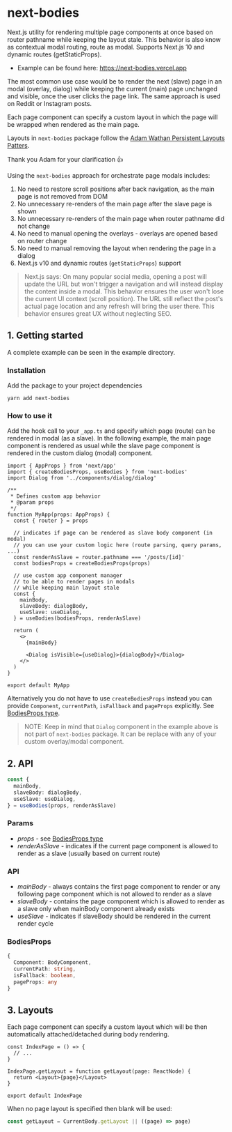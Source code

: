 # next-bodies

Next.js utility for rendering multiple page components at once based on router pathname while keeping the layout stale. This behavior is also know as contextual modal routing, route as modal. Supports Next.js 10 and dynamic routes (getStaticProps).

- Example can be found here: https://next-bodies.vercel.app

The most common use case would be to render the next (slave) page in an modal (overlay, dialog) while keeping the current (main) page unchanged and visible, once the user clicks the page link. The same approach is used on Reddit or Instagram posts.

Each page component can specify a custom layout in which the page will be wrapped when rendered as the main page.

Layouts in `next-bodies` package follow the [Adam Wathan Persistent Layouts Patters](https://adamwathan.me/2019/10/17/persistent-layout-patterns-in-nextjs/).

Thank you Adam for your clarification 👍

Using the `next-bodies` approach for orchestrate page modals includes:

1. No need to restore scroll positions after back navigation, as the main page is not removed from DOM
2. No unnecessary re-renders of the main page after the slave page is shown
3. No unnecessary re-renders of the main page when router pathname did not change
4. No need to manual opening the overlays - overlays are opened based on router change
5. No need to manual removing the layout when rendering the page in a dialog
6. Next.js v10 and dynamic routes (`getStaticProps`) support

> Next.js says: On many popular social media, opening a post will update the URL but won't trigger a navigation and will instead display the content inside a modal. This behavior ensures the user won't lose the current UI context (scroll position). The URL still reflect the post's actual page location and any refresh will bring the user there. This behavior ensures great UX without neglecting SEO.

## 1. Getting started

A complete example can be seen in the example directory.

### Installation

Add the package to your project dependencies

`yarn add next-bodies`

### How to use it

Add the hook call to your `_app.ts` and specify which page (route) can be rendered in modal (as a slave). In the following example, the main page component is rendered as usual while the slave page component is rendered in the custom dialog (modal) component.

```tsx
import { AppProps } from 'next/app'
import { createBodiesProps, useBodies } from 'next-bodies'
import Dialog from '../components/dialog/dialog'

/**
 * Defines custom app behavior
 * @param props
 */
function MyApp(props: AppProps) {
  const { router } = props

  // indicates if page can be rendered as slave body component (in modal)
  // you can use your custom logic here (route parsing, query params, ...)
  const renderAsSlave = router.pathname === '/posts/[id]'
  const bodiesProps = createBodiesProps(props)

  // use custom app component manager
  // to be able to render pages in modals
  // while keeping main layout stale
  const {
    mainBody,
    slaveBody: dialogBody,
    useSlave: useDialog,
  } = useBodies(bodiesProps, renderAsSlave)

  return (
    <>
      {mainBody}

      <Dialog isVisible={useDialog}>{dialogBody}</Dialog>
    </>
  )
}

export default MyApp
```

Alternatively you do not have to use `createBodiesProps` instead you can provide `Component`, `currentPath`, `isFallback` and `pageProps` explicitly. See [BodiesProps type](#BodiesProps).

> NOTE: Keep in mind that `Dialog` component in the example above is not part of `next-bodies` package. It can be replace with any of your custom overlay/modal component.

## 2. API

```ts
const {
  mainBody,
  slaveBody: dialogBody,
  useSlave: useDialog,
} = useBodies(props, renderAsSlave)
```

### Params

- _props_ - see [BodiesProps type](#BodiesProps)
- _renderAsSlave_ - indicates if the current page component is allowed to render as a slave (usually based on current route)

### API

- _mainBody_ - always contains the first page component to render or any following page component which is not allowed to render as a slave
- _slaveBody_ - contains the page component which is allowed to render as a slave only when mainBody component already exists
- _useSlave_ - indicates if slaveBody should be rendered in the current render cycle

### BodiesProps

```ts
{
  Component: BodyComponent,
  currentPath: string,
  isFallback: boolean,
  pageProps: any
}
```

## 3. Layouts

Each page component can specify a custom layout which will be then automatically attached/detached during body rendering.

```tsx
const IndexPage = () => {
  // ...
}

IndexPage.getLayout = function getLayout(page: ReactNode) {
  return <Layout>{page}</Layout>
}

export default IndexPage
```

When no page layout is specified then blank will be used:

```ts
const getLayout = CurrentBody.getLayout || ((page) => page)
```
